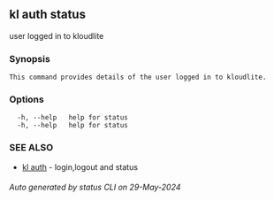 ## kl auth status

user logged in to kloudlite

### Synopsis

```
This command provides details of the user logged in to kloudlite.
```

### Options

```
  -h, --help   help for status
  -h, --help   help for status
```

### SEE ALSO

* [kl auth](kl_auth.md)  - login,logout and status

###### Auto generated by status CLI on 29-May-2024
